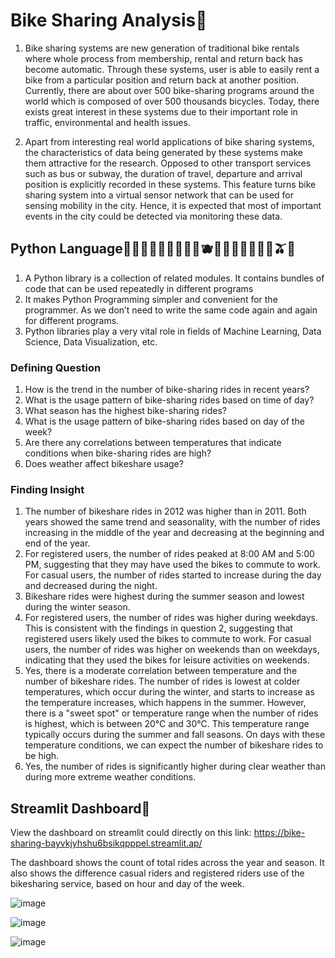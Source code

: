 # Bike Sharing Analysis🍒
1. Bike sharing systems are new generation of traditional bike rentals where whole process from membership, rental and return 
back has become automatic. Through these systems, user is able to easily rent a bike from a particular position and return 
back at another position. Currently, there are about over 500 bike-sharing programs around the world which is composed of 
over 500 thousands bicycles. Today, there exists great interest in these systems due to their important role in traffic, 
environmental and health issues. 

2. Apart from interesting real world applications of bike sharing systems, the characteristics of data being generated by
these systems make them attractive for the research. Opposed to other transport services such as bus or subway, the duration
of travel, departure and arrival position is explicitly recorded in these systems. This feature turns bike sharing system into
a virtual sensor network that can be used for sensing mobility in the city. Hence, it is expected that most of important
events in the city could be detected via monitoring these data.

## Python Language🍇🍈🍉🍊🍋🍌🍍🥭🥝🫐🍓🍒🍑🍎🍐🍏🍅🫒🥥
1. A Python library is a collection of related modules. It contains bundles of code that can be used repeatedly in different programs
2. It makes Python Programming simpler and convenient for the programmer. As we don’t need to write the same code again and again for different programs.
3. Python libraries play a very vital role in fields of Machine Learning, Data Science, Data Visualization, etc.
   
### Defining Question
1. How is the trend in the number of bike-sharing rides in recent years?
2. What is the usage pattern of bike-sharing rides based on time of day?
3. What season has the highest bike-sharing rides?
4. What is the usage pattern of bike-sharing rides based on day of the week?
5. Are there any correlations between temperatures that indicate conditions when bike-sharing rides are high?
6. Does weather affect bikeshare usage?

### Finding Insight
1. The number of bikeshare rides in 2012 was higher than in 2011. Both years showed the same trend and seasonality, with the number of rides increasing in the middle of the year and decreasing at the beginning and end of the year.
2. For registered users, the number of rides peaked at 8:00 AM and 5:00 PM, suggesting that they may have used the bikes to commute to work. For casual users, the number of rides started to increase during the day and decreased during the night.
3. Bikeshare rides were highest during the summer season and lowest during the winter season.
4. For registered users, the number of rides was higher during weekdays. This is consistent with the findings in question 2, suggesting that registered users likely used the bikes to commute to work. For casual users, the number of rides was higher on weekends than on weekdays, indicating that they used the bikes for leisure activities on weekends.
5. Yes, there is a moderate correlation between temperature and the number of bikeshare rides. The number of rides is lowest at colder temperatures, which occur during the winter, and starts to increase as the temperature increases, which happens in the summer. However, there is a "sweet spot" or temperature range when the number of rides is highest, which is between 20°C and 30°C. This temperature range typically occurs during the summer and fall seasons. On days with these temperature conditions, we can expect the number of bikeshare rides to be high.
6. Yes, the number of rides is significantly higher during clear weather than during more extreme weather conditions.
   
## Streamlit Dashboard🚧
View the dashboard on streamlit could directly on this link: https://bike-sharing-bayvkjyhshu6bsikqpppel.streamlit.ap/ 

The dashboard shows the count of total rides across the year and season. It also shows the difference casual riders and registered riders use of the bikesharing service, based on hour and day of the week.

![image](https://github.com/diantyapitaloka/Bike-Sharing/assets/147487436/3a8f8cd3-5d49-4aa3-a2b6-8c011dcecc0b)

![image](https://github.com/diantyapitaloka/Bike-Sharing/assets/147487436/c37e20f3-a218-4d93-bb7d-ffc7000c8403)

![image](https://github.com/diantyapitaloka/Bike-Sharing/assets/147487436/a9922a75-aaa4-4804-9912-423058c261f0)


